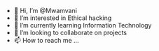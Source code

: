 - 👋 Hi, I’m @Mwamvani
- 👀 I’m interested in Ethical hacking
- 🌱 I’m currently learning Information Technology 
- 💞️ I’m looking to collaborate on projects 
- 📫 How to reach me ...

<!---
Mwamvani/Mwamvani is a ✨ special ✨ repository because its `README.md` (this file) appears on your GitHub profile.
You can click the Preview link to take a look at your changes.
--->
